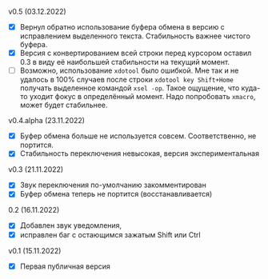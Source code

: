 v0.5 (03.12.2022)
- [x] Вернул обратно использование буфера обмена в версию с исправлением выделенного текста. Стабильность важнее чистого буфера.
- [x] Версия с конвертированием всей строки перед курсором оставил 0.3 в виду её наибольшей стабильности на текущий момент.
- [ ] Возможно, использование `xdotool` было ошибкой. Мне так и не удалось в 100% случаев после строки `xdotool key Shift+Home` получать выделенное командой `xsel -op`. Такое ощущение, что куда-то уходит фокус в определённый момент. Надо попробовать `xmacro`, может будет стабильнее.

v0.4.alpha (23.11.2022)
- [x] Буфер обмена больше не используется совсем. Соответственно, не портится.
- [x] Стабильность переключения невысокая, версия экспериментальная

v0.3 (21.11.2022)
- [x] Звук переключения по-умолчанию закомментирован
- [x] Буфер обмена теперь не портится (восстанавливается)

0.2 (16.11.2022)
- [x] Добавлен звук уведомления, 
- [x] исправлен баг с остающимся зажатым Shift или Ctrl

v0.1 (15.11.2022)
- [x] Первая публичная версия
